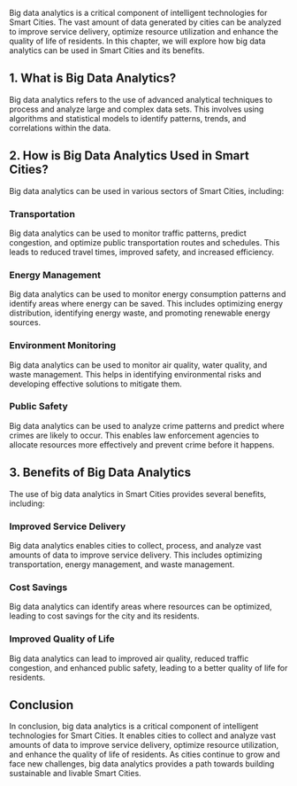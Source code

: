 
Big data analytics is a critical component of intelligent technologies for Smart Cities. The vast amount of data generated by cities can be analyzed to improve service delivery, optimize resource utilization and enhance the quality of life of residents. In this chapter, we will explore how big data analytics can be used in Smart Cities and its benefits.

1\. What is Big Data Analytics?
------------------------------

Big data analytics refers to the use of advanced analytical techniques to process and analyze large and complex data sets. This involves using algorithms and statistical models to identify patterns, trends, and correlations within the data.

2\. How is Big Data Analytics Used in Smart Cities?
--------------------------------------------------

Big data analytics can be used in various sectors of Smart Cities, including:

### Transportation

Big data analytics can be used to monitor traffic patterns, predict congestion, and optimize public transportation routes and schedules. This leads to reduced travel times, improved safety, and increased efficiency.

### Energy Management

Big data analytics can be used to monitor energy consumption patterns and identify areas where energy can be saved. This includes optimizing energy distribution, identifying energy waste, and promoting renewable energy sources.

### Environment Monitoring

Big data analytics can be used to monitor air quality, water quality, and waste management. This helps in identifying environmental risks and developing effective solutions to mitigate them.

### Public Safety

Big data analytics can be used to analyze crime patterns and predict where crimes are likely to occur. This enables law enforcement agencies to allocate resources more effectively and prevent crime before it happens.

3\. Benefits of Big Data Analytics
---------------------------------

The use of big data analytics in Smart Cities provides several benefits, including:

### Improved Service Delivery

Big data analytics enables cities to collect, process, and analyze vast amounts of data to improve service delivery. This includes optimizing transportation, energy management, and waste management.

### Cost Savings

Big data analytics can identify areas where resources can be optimized, leading to cost savings for the city and its residents.

### Improved Quality of Life

Big data analytics can lead to improved air quality, reduced traffic congestion, and enhanced public safety, leading to a better quality of life for residents.

Conclusion
----------

In conclusion, big data analytics is a critical component of intelligent technologies for Smart Cities. It enables cities to collect and analyze vast amounts of data to improve service delivery, optimize resource utilization, and enhance the quality of life of residents. As cities continue to grow and face new challenges, big data analytics provides a path towards building sustainable and livable Smart Cities.
